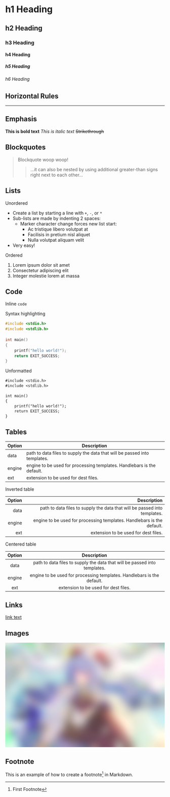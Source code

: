 # h1 Heading

## h2 Heading

### h3 Heading

#### h4 Heading

##### h5 Heading

###### h6 Heading

## Horizontal Rules

___

## Emphasis

**This is bold text**
*This is italic text*
~~Strikethrough~~

## Blockquotes

> Blockquote woop woop!
>> ...it can also be nested by using additional greater-than signs right next to each other...

## Lists

Unordered

- Create a list by starting a line with `+`, `-`, or `*`
- Sub-lists are made by indenting 2 spaces:
  - Marker character change forces new list start:
    - Ac tristique libero volutpat at
    - Facilisis in pretium nisl aliquet
    - Nulla volutpat aliquam velit
- Very easy!

Ordered

1. Lorem ipsum dolor sit amet
2. Consectetur adipiscing elit
3. Integer molestie lorem at massa

## Code

Inline `code`

Syntax highlighting

```c
#include <stdio.h>
#include <stdlib.h>

int main()
{
    printf("hello world!");
    return EXIT_SUCCESS;
}
```

Unformatted

```
#include <stdio.h>
#include <stdlib.h>

int main()
{
    printf("hello world!");
    return EXIT_SUCCESS;
}
```

## Tables

Option | Description
------ | -----------
data   | path to data files to supply the data that will be passed into templates.
engine | engine to be used for processing templates. Handlebars is the default.
ext    | extension to be used for dest files.

Inverted table

Option | Description
-----: | ----------:
data   | path to data files to supply the data that will be passed into templates.
engine | engine to be used for processing templates. Handlebars is the default.
ext    | extension to be used for dest files.

Centered table

Option | Description
:----: | :---------:
data   | path to data files to supply the data that will be passed into templates.
engine | engine to be used for processing templates. Handlebars is the default.
ext    | extension to be used for dest files.

## Links

[link text](https://www.cortoso.com)

## Images

![Ganyu](./assets/img/bg/light-small.jpg)

## Footnote

This is an example of how to create a footnote[^1] in Markdown.

[^1]: First Footnote